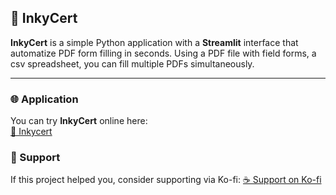 ## 📝 InkyCert

**InkyCert** is a simple Python application with a **Streamlit** interface that automatize PDF form filling in seconds.
Using a PDF file with field forms, a csv spreadsheet, you can fill multiple PDFs simultaneously.

---

### 🌐 Application

You can try **InkyCert** online here:  
[🔗 Inkycert](https://inkycert.streamlit.app)  

### 💖 Support

If this project helped you, consider supporting via Ko-fi:
[☕ Support on Ko-fi](https://ko-fi.com/afonsosaraiva)
